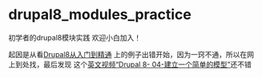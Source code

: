 # drupal8_modules_practice
初学者的drupal8模块实践
欢迎小白加入！

起因是从看[Drupal8从入门到精通](http://www.nowicode.com/bookpage/206) 上的例子出错开始，因为一窍不通，所以在网上到处找，最后发现
这个[英文视频“Drupal 8- 04-建立一个简单的模型”](https://v.youku.com/v_show/id_XMzE5Mjk0NjY3Mg==.html?spm=a2h0j.11185381.listitem_page1.5!3~A)还不错
